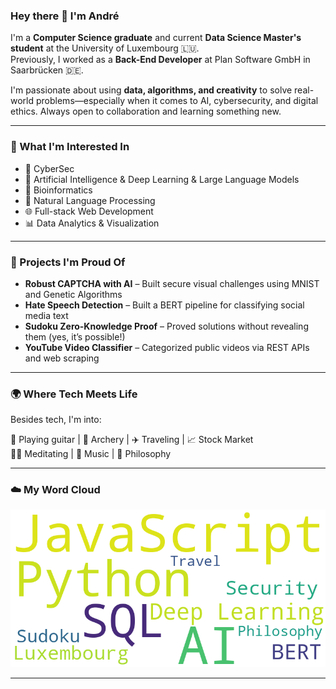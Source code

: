 ### Hey there 👋 I'm André

I'm a **Computer Science graduate** and current **Data Science Master's student** at the University of Luxembourg 🇱🇺.  
Previously, I worked as a **Back-End Developer** at Plan Software GmbH in Saarbrücken 🇩🇪.

I'm passionate about using **data, algorithms, and creativity** to solve real-world problems—especially when it comes to AI, cybersecurity, and digital ethics. Always open to collaboration and learning something new.

---

### 🧠 What I'm Interested In

- 🔐 CyberSec
- 🤖 Artificial Intelligence & Deep Learning & Large Language Models
- 🧬 Bioinformatics 
- 💬 Natural Language Processing
- 🌐 Full-stack Web Development
- 📊 Data Analytics & Visualization

---

### 🚀 Projects I'm Proud Of

- **Robust CAPTCHA with AI** – Built secure visual challenges using MNIST and Genetic Algorithms  
- **Hate Speech Detection** – Built a BERT pipeline for classifying social media text  
- **Sudoku Zero-Knowledge Proof** – Proved solutions without revealing them (yes, it’s possible!)  
- **YouTube Video Classifier** – Categorized public videos via REST APIs and web scraping  

---

### 🌍 Where Tech Meets Life

Besides tech, I'm into:

🎸 Playing guitar | 🏹 Archery | ✈️ Traveling | 📈 Stock Market  
🧘‍♂️ Meditating | 🎵 Music | 💭 Philosophy

---

### ☁️ My Word Cloud

![Word Cloud](./wordcloud.png)

---


